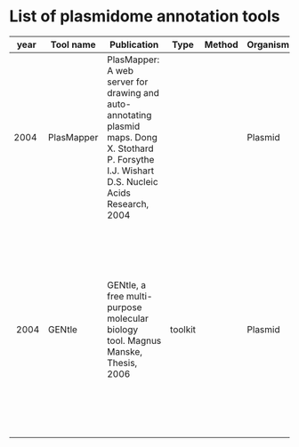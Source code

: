 List of plasmidome annotation tools
===========================

| year	| Tool name | Publication | Type | Method | Organism | Comments |
| --- | --- | --- | --- | --- | --- | --- |
| 2004 | PlasMapper | PlasMapper: A web server for drawing and auto-annotating plasmid maps. Dong X. Stothard P. Forsythe I.J. Wishart D.S. Nucleic Acids Research, 2004  | | | Plasmid | web server | 
| 2004 | GENtle |  GENtle, a free multi-purpose molecular biology tool. Magnus Manske, Thesis, 2006 | toolkit | | Plasmid | GENtle is a software for DNA and amino acid editing, database management, plasmid maps, restriction and ligation, alignments, sequencer data import, calculators, gel image display, PCR, and much more.  |
